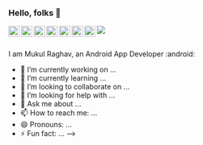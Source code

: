 ### Hello, folks 👋


<a href="https://discord.gg/8GEyCKRT">
  <img align="left" alt="Mukul's Discord" width="22px" src="https://cdn.jsdelivr.net/npm/simple-icons@v3/icons/discord.svg" />
</a>
<a href="https://twitter.com/mukulraghav28">
  <img align="left" alt="Mukul Raghav | Twitter" width="22px" src="https://cdn.jsdelivr.net/npm/simple-icons@v3/icons/twitter.svg" />
</a>
<a href="https://www.linkedin.com/in/mukul-raghav-b005b4169">
  <img align="left" alt="Mukul's LinkedIN" width="22px" src="https://cdn.jsdelivr.net/npm/simple-icons@v3/icons/linkedin.svg" />
</a>
<a href="https://t.me/abhisheknaiidu">
  <img align="left" alt="Mukul's Telegram" width="22px" src="https://cdn.jsdelivr.net/npm/simple-icons@v3/icons/telegram.svg" />
</a>
<a href="https://www.instagram.com/mukul.raghav.3194/">
  <img align="left" alt="Mukul's Instagram" width="22px" src="https://cdn.jsdelivr.net/npm/simple-icons@v3/icons/instagram.svg" />
</a>
<a href="https://leetcode.com/mukulraghav24/">
  <img align="left" alt="Abhishek's Leetcode" width="22px" src="https://cdn.jsdelivr.net/npm/simple-icons@v3/icons/leetcode.svg" />
</a>
<a href="https://www.codechef.com/users/mukulraghav">
  <img align="left" alt="Abhishek's Leetcode" width="22px" src="https://cdn.jsdelivr.net/npm/simple-icons@3.12.4/icons/codechef.svg" />
</a>

![](https://visitor-badge.glitch.me/badge?page_id=mukul2428.mukul2428)

<br />
I am Mukul Raghav, an Android App Developer :android: 

- 🔭 I’m currently working on ...
- 🌱 I’m currently learning ...
- 👯 I’m looking to collaborate on ...
- 🤔 I’m looking for help with ...
- 💬 Ask me about ...
- 📫 How to reach me: ...
- 😄 Pronouns: ...
- ⚡ Fun fact: ...
-->
